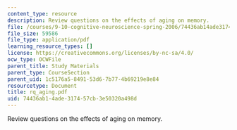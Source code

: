 ```yaml
---
content_type: resource
description: Review questions on the effects of aging on memory.
file: /courses/9-10-cognitive-neuroscience-spring-2006/74436ab14ade317457cb3e50320a498d_rq_aging.pdf
file_size: 59586
file_type: application/pdf
learning_resource_types: []
license: https://creativecommons.org/licenses/by-nc-sa/4.0/
ocw_type: OCWFile
parent_title: Study Materials
parent_type: CourseSection
parent_uid: 1c5176a5-8491-53d6-7b77-4b69219e8e84
resourcetype: Document
title: rq_aging.pdf
uid: 74436ab1-4ade-3174-57cb-3e50320a498d
---
```

Review questions on the effects of aging on memory.
